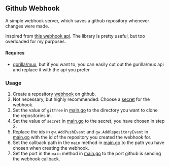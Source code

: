 ## Github Webhook

A simple webhook server, which saves a github repository whenever changes were made.

Inspired from [this webhook api](https://github.com/go-playground/webhooks).
The library is pretty useful, but too overloaded for my purposes.

#### Requires

 - [gorilla/mux](https://github.com/gorilla/mux), but if you want to, you can easily cut out the gurilla/mux api and replace it with the api you prefer

### Usage

1. Create a repository [webhook](https://docs.github.com/en/developers/webhooks-and-events/creating-webhooks) on github.
2. Not necessary, but highly recommended: Choose a [secret](https://docs.github.com/en/developers/webhooks-and-events/securing-your-webhooks) for the webhook.
3. Set the value of `gitTree` in [main.go](main.go#L19) to the directory you want to clone the repositories in.
4. Set the value of `secret` in [main.go](main.go#L20) to the secret, you have chosen in step 2.
5. Replace the ids in `gw.AddPushEvent` and `gw.AddRepositoryEvent` in [main.go](main.go#L401) with the id of the repository you created the webhook for.
6. Set the callback path in the `main` method in [main.go](main.go#L405) to the path you have chosen when creating the webhook.
7. Set the port in the `main` method in [main.go](main.go#L407) to the port github is sending the webhook callback.

